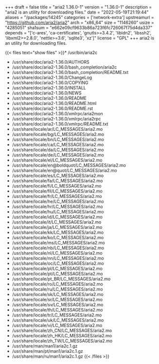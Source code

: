 +++
draft = false
title = "aria2 1.36.0-1"
version = "1.36.0-1"
description = "aria2 is an utility for downloading files."
date = "2022-05-19T21:19:44"
aliases = "/packages/14245"
categories = ['network-extra']
upstreamurl = "https://github.com/aria2/aria2"
arch = "x86_64"
size = "1146260"
usize = "4285051"
sha1sum = "e662e09cf9633b86a723f6fc726067f75d4da337"
depends = "['c-ares', 'ca-certificates', 'gnutls>=3.4.2', 'libidn2', 'libssh2', 'libxml2>=2.8.0', 'nettle>=3.6', 'sqlite3', 'xz']"
license = "GPL"
+++
aria2 is an utility for downloading files.

{{< files text="show files" >}}* /usr/bin/aria2c
* /usr/share/doc/aria2-1.36.0/AUTHORS
* /usr/share/doc/aria2-1.36.0/bash_completion/aria2c
* /usr/share/doc/aria2-1.36.0/bash_completion/README.txt
* /usr/share/doc/aria2-1.36.0/ChangeLog
* /usr/share/doc/aria2-1.36.0/COPYING
* /usr/share/doc/aria2-1.36.0/INSTALL
* /usr/share/doc/aria2-1.36.0/NEWS
* /usr/share/doc/aria2-1.36.0/README
* /usr/share/doc/aria2-1.36.0/README.html
* /usr/share/doc/aria2-1.36.0/README.rst
* /usr/share/doc/aria2-1.36.0/xmlrpc/aria2mon
* /usr/share/doc/aria2-1.36.0/xmlrpc/aria2rpc
* /usr/share/doc/aria2-1.36.0/xmlrpc/README.txt
* /usr/share/locale/ar/LC_MESSAGES/aria2.mo
* /usr/share/locale/bg/LC_MESSAGES/aria2.mo
* /usr/share/locale/bn/LC_MESSAGES/aria2.mo
* /usr/share/locale/ca/LC_MESSAGES/aria2.mo
* /usr/share/locale/da/LC_MESSAGES/aria2.mo
* /usr/share/locale/de/LC_MESSAGES/aria2.mo
* /usr/share/locale/el/LC_MESSAGES/aria2.mo
* /usr/share/locale/en@boldquot/LC_MESSAGES/aria2.mo
* /usr/share/locale/en@quot/LC_MESSAGES/aria2.mo
* /usr/share/locale/es/LC_MESSAGES/aria2.mo
* /usr/share/locale/fa/LC_MESSAGES/aria2.mo
* /usr/share/locale/fi/LC_MESSAGES/aria2.mo
* /usr/share/locale/fil/LC_MESSAGES/aria2.mo
* /usr/share/locale/fr/LC_MESSAGES/aria2.mo
* /usr/share/locale/he/LC_MESSAGES/aria2.mo
* /usr/share/locale/hr/LC_MESSAGES/aria2.mo
* /usr/share/locale/hu/LC_MESSAGES/aria2.mo
* /usr/share/locale/id/LC_MESSAGES/aria2.mo
* /usr/share/locale/it/LC_MESSAGES/aria2.mo
* /usr/share/locale/ja/LC_MESSAGES/aria2.mo
* /usr/share/locale/kk/LC_MESSAGES/aria2.mo
* /usr/share/locale/ko/LC_MESSAGES/aria2.mo
* /usr/share/locale/ms/LC_MESSAGES/aria2.mo
* /usr/share/locale/nb/LC_MESSAGES/aria2.mo
* /usr/share/locale/nl/LC_MESSAGES/aria2.mo
* /usr/share/locale/nn/LC_MESSAGES/aria2.mo
* /usr/share/locale/oc/LC_MESSAGES/aria2.mo
* /usr/share/locale/pl/LC_MESSAGES/aria2.mo
* /usr/share/locale/pt/LC_MESSAGES/aria2.mo
* /usr/share/locale/pt_BR/LC_MESSAGES/aria2.mo
* /usr/share/locale/ro/LC_MESSAGES/aria2.mo
* /usr/share/locale/ru/LC_MESSAGES/aria2.mo
* /usr/share/locale/sk/LC_MESSAGES/aria2.mo
* /usr/share/locale/sr/LC_MESSAGES/aria2.mo
* /usr/share/locale/sv/LC_MESSAGES/aria2.mo
* /usr/share/locale/th/LC_MESSAGES/aria2.mo
* /usr/share/locale/tr/LC_MESSAGES/aria2.mo
* /usr/share/locale/uk/LC_MESSAGES/aria2.mo
* /usr/share/locale/vi/LC_MESSAGES/aria2.mo
* /usr/share/locale/zh_CN/LC_MESSAGES/aria2.mo
* /usr/share/locale/zh_HK/LC_MESSAGES/aria2.mo
* /usr/share/locale/zh_TW/LC_MESSAGES/aria2.mo
* /usr/share/man/man1/aria2c.1.gz
* /usr/share/man/pt/man1/aria2c.1.gz
* /usr/share/man/ru/man1/aria2c.1.gz
{{< /files >}}